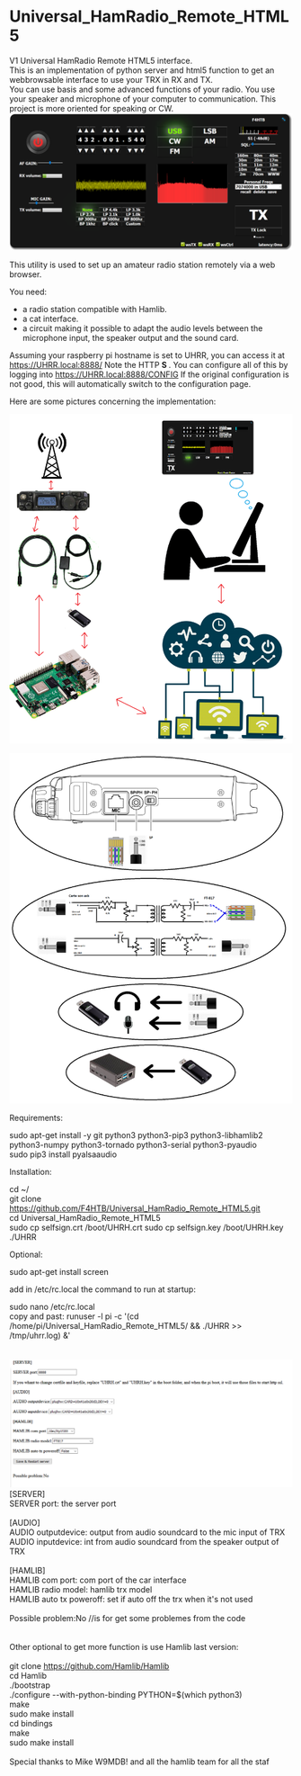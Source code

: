# Universal_HamRadio_Remote_HTML5
V1
Universal HamRadio Remote HTML5 interface.<br>
This is an implementation of python server and html5 function to get an webbrowsable interface to use your TRX in RX and TX.<br>
You can use basis and some advanced functions of your radio.
You use your speaker and microphone of your computer to communication.
This project is more oriented for speaking or CW.
<br>
![alt text](README/UHRR_Pict.png)

This utility is used to set up an amateur radio station remotely via a web browser.

You need:
- a radio station compatible with Hamlib.
- a cat interface.
- a circuit making it possible to adapt the audio levels between the microphone input, the speaker output and the sound card.

Assuming your raspberry pi hostname is set to UHRR, you can access it at https://UHRR.local:8888/
Note the HTTP <b> S </b>.
You can configure all of this by logging into https://UHRR.local:8888/CONFIG
If the original configuration is not good, this will automatically switch to the configuration page.

Here are some pictures concerning the implementation:


![alt text](README/func_princ.png?raw=true)

![alt text](README/sound_diagram.png?raw=true)

Requirements:

sudo apt-get install -y git python3 python3-pip3 python3-libhamlib2 python3-numpy python3-tornado python3-serial python3-pyaudio<br>
sudo pip3 install pyalsaaudio<br>

Installation:

cd ~/<br>
git clone https://github.com/F4HTB/Universal_HamRadio_Remote_HTML5.git<br>
cd Universal_HamRadio_Remote_HTML5<br>
sudo cp selfsign.crt /boot/UHRH.crt
sudo cp selfsign.key /boot/UHRH.key
./UHRR<br>

Optional:

sudo apt-get install screen<br>

add in /etc/rc.local the command to run at startup:<br>

sudo nano /etc/rc.local<br>
copy and past: runuser -l pi -c '(cd /home/pi/Universal_HamRadio_Remote_HTML5/ && ./UHRR >> /tmp/uhrr.log) &'<br>
<br>
<br>
![alt text](README/UHRR_conf_Pict.png)
<br>
[SERVER]<br>
SERVER port: the server port<br>
<br>
[AUDIO]<br>
AUDIO outputdevice: output from audio soundcard to the mic input of TRX<br>
AUDIO inputdevice: int from audio soundcard from the speaker output of TRX<br>
<br>
[HAMLIB]<br>
HAMLIB com port: com port of the car interface<br>
HAMLIB radio model: hamlib trx model<br>
HAMLIB auto tx poweroff: set if auto off the trx when it's not used<br>
<br>
Possible problem:No //is for get some problemes from the code<br>
<br>
<br>
Other optional to get more function is use Hamlib last version:<br>
<br>
git clone https://github.com/Hamlib/Hamlib<br>
cd Hamlib<br>
./bootstrap<br>
./configure --with-python-binding PYTHON=$(which python3)<br>
make<br>
sudo make install<br>
cd bindings<br>
make<br>
sudo make install<br>
<br>
Special thanks to Mike W9MDB! and all the hamlib team for all the staf<br>
